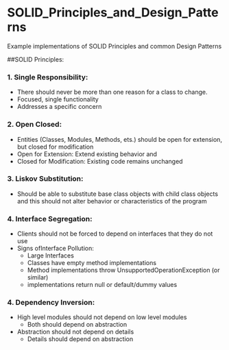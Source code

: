 # SOLID_Principles_and_Design_Patterns
 Example implementations of SOLID Principles and common Design Patterns

##SOLID Principles:
### 1. Single Responsibility:
* There should never be more than one reason for a class to change.
* Focused, single functionality
* Addresses a specific concern
### 2. Open Closed:
* Entities (Classes, Modules, Methods, ets.) should be open for extension, but closed for modification
* Open for Extension: Extend existing behavior and
* Closed for Modification: Existing code remains unchanged
### 3. Liskov Substitution:
* Should be able to substitute base class objects with child class objects and this should not alter behavior or characteristics of the program
### 4. Interface Segregation:
* Clients should not be forced to depend on interfaces that they do not use
* Signs ofInterface Pollution:
  * Large Interfaces
  * Classes have empty method implementations
  * Method implementations throw UnsupportedOperationException (or similar)
  * implementations return null or default/dummy values
### 4. Dependency Inversion:
* High level modules should not depend on low level modules
    * Both should depend on abstraction
* Abstraction should not depend on details
    * Details should depend on abstraction